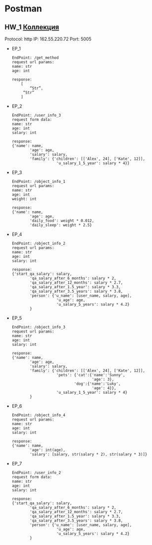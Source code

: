 # Postman
## **HW_1** [Коллекция](https://github.com/dinsafina/Postman/blob/main/HW_1.postman_collection.json)

Protocol: http
IP: 162.55.220.72
Port: 5005

+ EP_1

	```Method: GET
	EndPoint: /get_method
	request url params: 
 	name: str
 	age: int

	response: 
		[
    		“Str”,
   		 “Str”
		]

+ EP_2
	```Method: POST
	EndPoint: /user_info_3
	request form data: 
 	name: str
 	age: int
 	salary: int

	response: 
	{'name': name,
          	'age': age,
          	'salary': salary,
          	'family': {'children': [['Alex', 24], ['Kate', 12]],
                     	'u_salary_1_5_year': salary * 4}}

+ EP_3
	```Method: GET
	EndPoint: /object_info_1
	request url params: 
	name: str
 	age: int
 	weight: int

	response: 
	{'name': name,
         	'age': age,
          	'daily_food': weight * 0.012,
          	'daily_sleep': weight * 2.5}

+ EP_4
	```Method: GET
	EndPoint: /object_info_2
	request url params: 
 	name: str
 	age: int
 	salary: int

	response: 
	{'start_qa_salary': salary,
          	'qa_salary_after_6_months': salary * 2,
          	'qa_salary_after_12_months': salary * 2.7,
          	'qa_salary_after_1.5_year': salary * 3.3,
          	'qa_salary_after_3.5_years': salary * 3.8,
          	'person': {'u_name': [user_name, salary, age],
                     	'u_age': age,
                     	'u_salary_5_years': salary * 4.2}
          	}

+ EP_5
	```Method: GET
	EndPoint: /object_info_3
	request url params: 
 	name: str
 	age: int
 	salary: int

	response: 
	{'name': name,
          	'age': age,
          	'salary': salary,
          	'family': {'children': [['Alex', 24], ['Kate', 12]],
                     	'pets': {'cat':{'name':'Sunny',
                                     	'age': 3},
                              	'dog':{'name':'Luky',
                                     	'age': 4}},
                     	'u_salary_1_5_year': salary * 4}
          	}

+ EP_6
	```Method: GET
	EndPoint: /object_info_4
	request url params: 
 	name: str
 	age: int
 	salary: int

	response: 
	{'name': name,
          	'age': int(age),
          	'salary': [salary, str(salary * 2), str(salary * 3)]}

+ EP_7
	```Method: POST
	EndPoint: /user_info_2
	request form data: 
 	name: str
 	age: int
 	salary: int

	response: 
	{'start_qa_salary': salary,
          	'qa_salary_after_6_months': salary * 2,
          	'qa_salary_after_12_months': salary * 2.7,
          	'qa_salary_after_1.5_year': salary * 3.3,
          	'qa_salary_after_3.5_years': salary * 3.8,
          	'person': {'u_name': [user_name, salary, age],
                     	'u_age': age,
                     	'u_salary_5_years': salary * 4.2}
          	}
